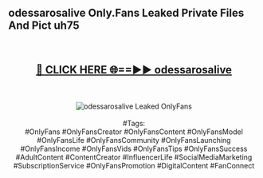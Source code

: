 <h2>odessarosalive Only.Fans Leaked Private Files And Pict uh75</h2>
<br>
<div align="center">
<h2><a href="https://mediafiles.top/odessarosalive" rel="nofollow">🔴 CLICK HERE 🌐==►► odessarosalive</a></h2>
<br>
<br>
<a href="https://mediafiles.top/odessarosalive" rel="nofollow" data-target="animated-image.originalLink"><img src="https://i.ibb.co.com/WyWwxjT/player-gif2.gif" alt="odessarosalive Leaked OnlyFans" style="max-width: 100%; display: inline-block;" data-target="animated-image.originalImage"></a>
<br><br>
#Tags:
<br>
#OnlyFans #OnlyFansCreator #OnlyFansContent #OnlyFansModel #OnlyFansLife #OnlyFansCommunity #OnlyFansLaunching #OnlyFansIncome #OnlyFansVids #OnlyFansTips #OnlyFansSuccess #AdultContent #ContentCreator #InfluencerLife #SocialMediaMarketing #SubscriptionService #OnlyFansPromotion #DigitalContent #FanConnect
</div>
<br>